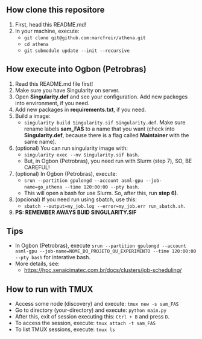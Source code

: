 ## How clone this repositore
1) First, head this README.md!
2) In your machine, execute:
    - ``` git clone git@github.com:marcfreir/athena.git ```
    - ``` cd athena ```
    - ``` git submodule update --init --recursive ```

## How execute into Ogbon (Petrobras)
1) Read this README.md file first!
2) Make sure you have Singularity on server.
3) Open **Singularity.def** and see your configuration. Add new packeges into environment, if you need.
4) Add new packages in **requirements.txt**, if you need.
5) Build a image: 
    - ``` singularity build Singularity.sif Singularity.def ```. 
    Make sure rename labels **sam_FAS** to a name that you want (check into **Singularity.def**, because there is a flag called **Maintainer** with the same name).
6) (optional) You can run singularity image with: 
    - ``` singularity exec --nv Singularity.sif bash ```. 
    - But, in Ogbon (Petrobras), you need run with Slurm (step 7), SO, BE CAREFUL!
7) (optional) In Ogbon (Petrobras), execute:
    - ``` srun --partition gpulongd --account asml-gpu --job-name=go_athena --time 120:00:00 --pty bash ```. 
    - This will open a bash for use Slurm. So, after this, run **step 6)**.
8) (opcional) If you need run using sbatch, use this: 
    - ``` sbatch --output=my_job.log --error=my_job.err run_sbatch.sh ```.
9) **PS: REMEMBER AWAYS BUID SINGULARITY.SIF**

## Tips
- In Ogbon (Petrobras), execute ``` srun --partition gpulongd --account asml-gpu --job-name=NOME_DO_PROJETO_OU_EXPERIMENTO --time 120:00:00 --pty bash ``` for interative bash.
- More details, see:
    - https://hpc.senaicimatec.com.br/docs/clusters/job-scheduling/

## How to run with TMUX
- Access some node (discovery) and execute: ``` tmux new -s sam_FAS ```
- Go to directory (your-directory) and execute: ``` python main.py ```
- After this, exit of session executing this: ``` Ctrl + B ``` and press ``` D ```.
- To access the session, execute: ``` tmux attach -t sam_FAS ```
- To list TMUX sessions, execute: ``` tmux ls ```
